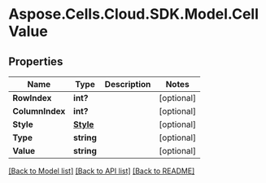 # Aspose.Cells.Cloud.SDK.Model.CellValue
## Properties

Name | Type | Description | Notes
------------ | ------------- | ------------- | -------------
**RowIndex** | **int?** |  | [optional] 
**ColumnIndex** | **int?** |  | [optional] 
**Style** | [**Style**](Style.md) |  | [optional] 
**Type** | **string** |  | [optional] 
**Value** | **string** |  | [optional] 

[[Back to Model list]](../README.md#documentation-for-models) [[Back to API list]](../README.md#documentation-for-api-endpoints) [[Back to README]](../README.md)

